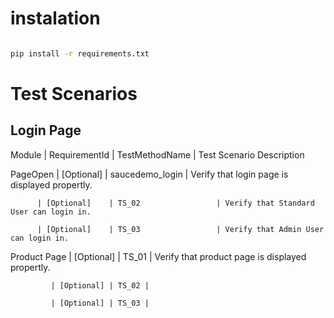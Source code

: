 # instalation

```sh

pip install -r requirements.txt

```



# Test  Scenarios



## Login Page

Module    | RequirementId | TestMethodName        | Test Scenario Description

PageOpen  | [Optional]    | saucedemo_login       | Verify that login page is displayed propertly.

          | [Optional]    | TS_02                 | Verify that Standard User can login in.

          | [Optional]    | TS_03                 | Verify that Admin User can login in.



Product Page | [Optional] | TS_01 | Verify that product page is displayed propertly.

             | [Optional] | TS_02 |

             | [Optional] | TS_03 |

##